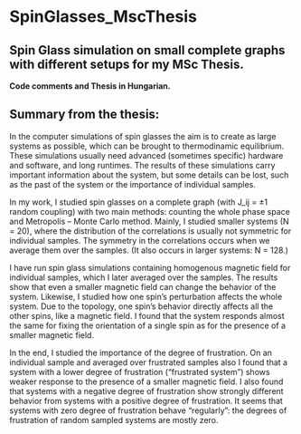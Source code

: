 # SpinGlasses_MscThesis

## Spin Glass simulation on small complete graphs with different setups for my MSc Thesis.
**Code comments and Thesis in Hungarian.**

## Summary from the thesis:
In the computer simulations of spin glasses the aim is to create as large systems as possible, which can be brought to thermodinamic equilibrium. These simulations usually need advanced (sometimes specific) hardware and software, and long runtimes. The results of these simulations carry important information about the system, but some details can be lost, such as the past of the system or the importance of individual samples.

In my work, I studied spin glasses on a complete graph (with J_ij = ±1 random coupling) with two main methods: counting the whole phase space and Metropolis – Monte Carlo method. Mainly, I studied smaller systems (N = 20), where the distribution of the correlations is usually not symmetric for individual samples. The symmetry in the correlations occurs when we average them over the samples. (It also occurs in larger systems: N = 128.)

I have run spin glass simulations containing homogenous magnetic field for individual samples, which I later averaged over the samples. The results show that even a smaller magnetic field can change the behavior of the system. Likewise, I studied how one spin’s perturbation affects the whole system. Due to the topology, one spin’s behavior directly affects all the other spins, like a magnetic field. I found that the system responds almost the same for fixing the orientation of a single spin as for the presence of a smaller magnetic field.

In the end, I studied the importance of the degree of frustration. On an individual sample and averaged over frustrated samples also I found that a system with a lower degree of frustration (“frustrated system”) shows weaker response to the presence of a smaller magnetic field. I also found that systems with a negative degree of frustration show strongly different behavior from systems with a positive degree of frustration. It seems that systems with zero degree of frustration behave “regularly”: the degrees of frustration of random sampled systems are mostly zero.
